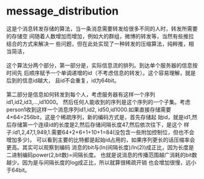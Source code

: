 message_distribution 
===


这是个消息转发存储的算法，当一条消息需要转发给很多不同的人时，转发所需要的存储空
间随着人数增加而增加，例如大的群组，微博的转发等，当然有些推拉结合的方式来解决一
些问题，但在此处实现了一种转发的压缩算法，纯粹推，相当简洁，<br><br>
    这个算法分两个部分，第一部分是，实际信息流的排列。到达单个服务器的信息按时间先
后顺序赋予一个单调递增的id（不考虑信息的转发）。这个容易理解，就是后到的信息id越大，
且id不会重复，id为64bit。<br><br>
    第二部分是信息如何转发到每个人，考虑服务器有这样一个序列id1,id2,id3,...,id1000。
然后任何人能收到的序列是这个序列的一个子集。考虑person1收到这样一个消息序列id1,id2,
id50,id1000.如果直接存储需要4×64=256bit，这是个稀疏序列，新的编码方式是，首先存储起
始id，就是id1,然后存储第一个连续id的长度是2,然后存储间隔长度47,然后依次往下，是这个
样子:id1,2,47,1,949,1.需要64+2+6+1+10+1=84(没包含一些附加控制位，但也不会增加多少)，
可以看到主要的比特都是起始id占用的，如果序列更长的话压缩率会更高。其实可以观察到编码
消息的bit与(ln(间隔长度)/ln(2))成正比，因为长度是二进制编码power(2,bit数)=间隔长度。
也就是说消息的传播范围越广消耗的bit数越少。因为是与间隔长度的log成正比，所以就算很稀疏开销
也会增加很慢，远小于64bit。

